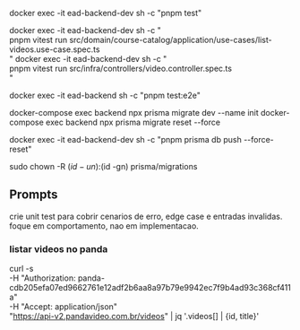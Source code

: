 docker exec -it ead-backend-dev sh -c "pnpm test"

docker exec -it ead-backend-dev sh -c "\
 pnpm vitest run src/domain/course-catalog/application/use-cases/list-videos.use-case.spec.ts\
"
docker exec -it ead-backend-dev sh -c "\
 pnpm vitest run src/infra/controllers/video.controller.spec.ts\
"

docker exec -it ead-backend sh -c "pnpm test:e2e"

docker-compose exec backend npx prisma migrate dev --name init
docker-compose exec backend npx prisma migrate reset --force

docker exec -it ead-backend-dev sh -c "pnpm prisma db push --force-reset"

sudo chown -R $(id -un):$(id -gn) prisma/migrations

## Prompts

crie unit test para cobrir cenarios de erro, edge case e entradas invalidas. foque em comportamento, nao em implementacao.

### listar videos no panda

curl -s \
 -H "Authorization: panda-cdb205efa07ed9662761e12adf2b6aa8a97b79e9942ec7f9b4ad93c368cf411a" \
 -H "Accept: application/json" \
 "https://api-v2.pandavideo.com.br/videos" | jq '.videos[] | {id, title}'
